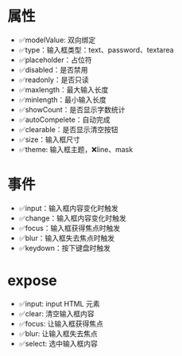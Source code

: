 # 属性

- ✅modelValue: 双向绑定
- ✅type：输入框类型：text、password、textarea
- ✅placeholder：占位符
- ✅disabled：是否禁用
- ✅readonly：是否只读
- ✅maxlength：最大输入长度
- ✅minlength：最小输入长度
- ✅showCount：是否显示字数统计
- ✅autoCompelete：自动完成
- ✅clearable：是否显示清空按钮
- ✅size：输入框尺寸
- ✅theme: 输入框主题，❌line、mask

# 事件

- ✅input：输入框内容变化时触发
- ✅change：输入框内容变化时触发
- ✅focus：输入框获得焦点时触发
- ✅blur：输入框失去焦点时触发
- ✅keydown：按下键盘时触发

# expose

- ✅input: input HTML 元素
- ✅clear: 清空输入框内容
- ✅focus: 让输入框获得焦点
- ✅blur: 让输入框失去焦点
- ✅select: 选中输入框内容
